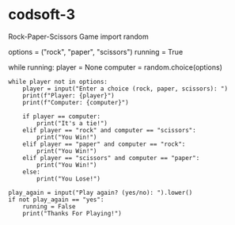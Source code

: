 # codsoft-3
Rock-Paper-Scissors Game
import random

options = ("rock", "paper", "scissors")
running = True

while running:
    player = None
    computer = random.choice(options)

    while player not in options:
        player = input("Enter a choice (rock, paper, scissors): ")
        print(f"Player: {player}")
        print(f"Computer: {computer}")

        if player == computer:
            print("It's a tie!")
        elif player == "rock" and computer == "scissors":
            print("You Win!")
        elif player == "paper" and computer == "rock":
            print("You Win!")
        elif player == "scissors" and computer == "paper":
            print("You Win!")
        else:
            print("You Lose!")

    play_again = input("Play again? (yes/no): ").lower()
    if not play_again == "yes":
        running = False
        print("Thanks For Playing!")

